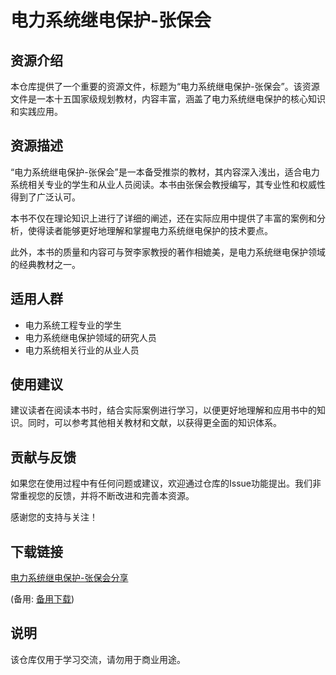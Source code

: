 # 电力系统继电保护-张保会

## 资源介绍

本仓库提供了一个重要的资源文件，标题为“电力系统继电保护-张保会”。该资源文件是一本十五国家级规划教材，内容丰富，涵盖了电力系统继电保护的核心知识和实践应用。

## 资源描述

“电力系统继电保护-张保会”是一本备受推崇的教材，其内容深入浅出，适合电力系统相关专业的学生和从业人员阅读。本书由张保会教授编写，其专业性和权威性得到了广泛认可。

本书不仅在理论知识上进行了详细的阐述，还在实际应用中提供了丰富的案例和分析，使得读者能够更好地理解和掌握电力系统继电保护的技术要点。

此外，本书的质量和内容可与贺李家教授的著作相媲美，是电力系统继电保护领域的经典教材之一。

## 适用人群

- 电力系统工程专业的学生
- 电力系统继电保护领域的研究人员
- 电力系统相关行业的从业人员

## 使用建议

建议读者在阅读本书时，结合实际案例进行学习，以便更好地理解和应用书中的知识。同时，可以参考其他相关教材和文献，以获得更全面的知识体系。

## 贡献与反馈

如果您在使用过程中有任何问题或建议，欢迎通过仓库的Issue功能提出。我们非常重视您的反馈，并将不断改进和完善本资源。

感谢您的支持与关注！

## 下载链接
[电力系统继电保护-张保会分享](https://pan.quark.cn/s/d10ea207dd8b) 

(备用: [备用下载](https://pan.baidu.com/s/1bXWhceHMGhMRP0II8W040Q?pwd=1234))

## 说明

该仓库仅用于学习交流，请勿用于商业用途。
